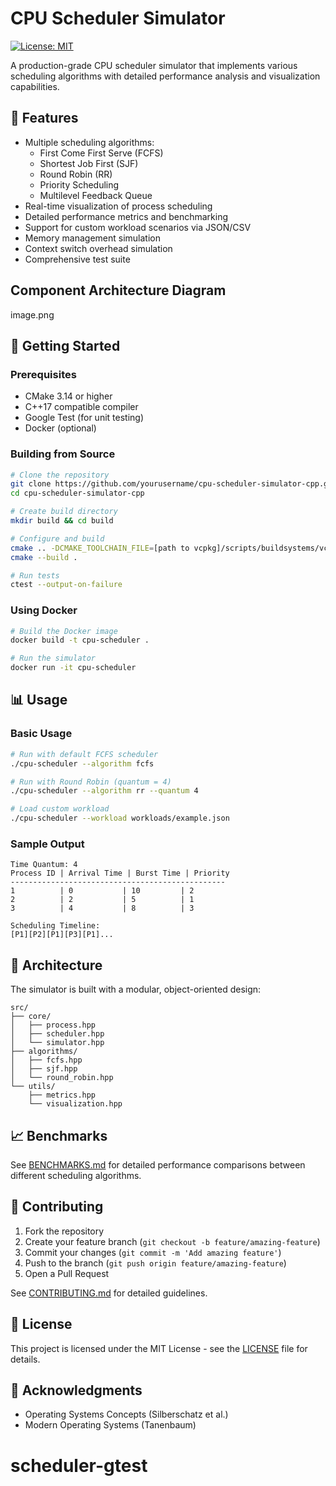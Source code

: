 # CPU Scheduler Simulator


[![License: MIT](https://img.shields.io/badge/License-MIT-yellow.svg)](https://opensource.org/licenses/MIT)

A production-grade CPU scheduler simulator that implements various scheduling algorithms with detailed performance analysis and visualization capabilities.

## 🎯 Features

- Multiple scheduling algorithms:
  - First Come First Serve (FCFS)
  - Shortest Job First (SJF)
  - Round Robin (RR)
  - Priority Scheduling
  - Multilevel Feedback Queue
- Real-time visualization of process scheduling
- Detailed performance metrics and benchmarking
- Support for custom workload scenarios via JSON/CSV
- Memory management simulation
- Context switch overhead simulation
- Comprehensive test suite


## Component Architecture Diagram 

image.png


## 🚀 Getting Started

### Prerequisites

- CMake 3.14 or higher
- C++17 compatible compiler
- Google Test (for unit testing)
- Docker (optional)

### Building from Source

```bash
# Clone the repository
git clone https://github.com/yourusername/cpu-scheduler-simulator-cpp.git
cd cpu-scheduler-simulator-cpp

# Create build directory
mkdir build && cd build

# Configure and build
cmake .. -DCMAKE_TOOLCHAIN_FILE=[path to vcpkg]/scripts/buildsystems/vcpkg.cmake
cmake --build .

# Run tests
ctest --output-on-failure
```

### Using Docker

```bash
# Build the Docker image
docker build -t cpu-scheduler .

# Run the simulator
docker run -it cpu-scheduler
```

## 📊 Usage

### Basic Usage

```bash
# Run with default FCFS scheduler
./cpu-scheduler --algorithm fcfs

# Run with Round Robin (quantum = 4)
./cpu-scheduler --algorithm rr --quantum 4

# Load custom workload
./cpu-scheduler --workload workloads/example.json
```

### Sample Output

```
Time Quantum: 4
Process ID | Arrival Time | Burst Time | Priority
------------------------------------------------
1          | 0           | 10         | 2
2          | 2           | 5          | 1
3          | 4           | 8          | 3

Scheduling Timeline:
[P1][P2][P1][P3][P1]...
```

## 🔧 Architecture

The simulator is built with a modular, object-oriented design:

```
src/
├── core/
│   ├── process.hpp
│   ├── scheduler.hpp
│   └── simulator.hpp
├── algorithms/
│   ├── fcfs.hpp
│   ├── sjf.hpp
│   └── round_robin.hpp
└── utils/
    ├── metrics.hpp
    └── visualization.hpp
```

## 📈 Benchmarks

See [BENCHMARKS.md](BENCHMARKS.md) for detailed performance comparisons between different scheduling algorithms.

## 🤝 Contributing

1. Fork the repository
2. Create your feature branch (`git checkout -b feature/amazing-feature`)
3. Commit your changes (`git commit -m 'Add amazing feature'`)
4. Push to the branch (`git push origin feature/amazing-feature`)
5. Open a Pull Request

See [CONTRIBUTING.md](CONTRIBUTING.md) for detailed guidelines.

## 📝 License

This project is licensed under the MIT License - see the [LICENSE](LICENSE) file for details.

## 🙏 Acknowledgments

- Operating Systems Concepts (Silberschatz et al.)
- Modern Operating Systems (Tanenbaum)
# scheduler-gtest
